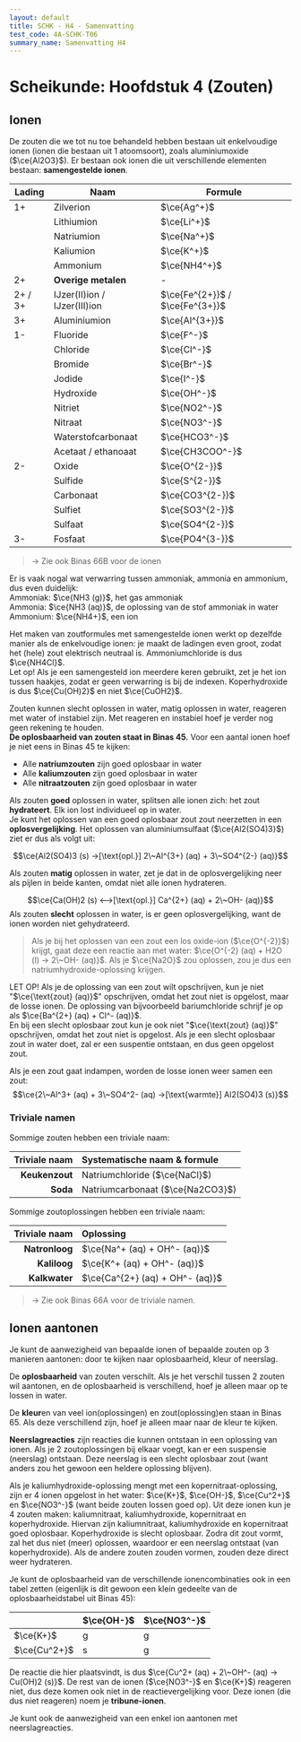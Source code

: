 ```yaml
---
layout: default
title: SCHK - H4 - Samenvatting
test_code: 4A-SCHK-T06
summary_name: Samenvatting H4
---
```


# Scheikunde: Hoofdstuk 4 (Zouten)

## Ionen

De zouten die we tot nu toe behandeld hebben bestaan uit enkelvoudige ionen (ionen die bestaan uit 1 atoomsoort), zoals aluminiumoxide ($\ce{Al2O3}$). Er bestaan ook ionen die uit verschillende elementen bestaan: **samengestelde ionen**.

| Lading  | Naam                         | Formule                         |
| ------- | ---------------------------- | ------------------------------- |
|   1+    | Zilverion                    | $\ce{Ag^+}$                     |
|         | Lithiumion                   | $\ce{Li^+}$                     |
|         | Natriumion                   | $\ce{Na^+}$                     |
|         | Kaliumion                    | $\ce{K^+}$                      |
|         | Ammonium                     | $\ce{NH4^+}$                    |
|   2+    | **Overige metalen**          | -                               |
| 2+ / 3+ | IJzer(II)ion / IJzer(III)ion | $\ce{Fe^{2+}}$ / $\ce{Fe^{3+}}$ |
|   3+    | Aluminiumion                 | $\ce{Al^{3+}}$                  |
|   1-    | Fluoride                     | $\ce{F^-}$                      |
|         | Chloride                     | $\ce{Cl^-}$                     |
|         | Bromide                      | $\ce{Br^-}$                     |
|         | Jodide                       | $\ce{I^-}$                      |
|         | Hydroxide                    | $\ce{OH^-}$                     |
|         | Nitriet                      | $\ce{NO2^-}$                    |
|         | Nitraat                      | $\ce{NO3^-}$                    |
|         | Waterstofcarbonaat           | $\ce{HCO3^-}$                   |
|         | Acetaat / ethanoaat          | $\ce{CH3COO^-}$                 |
|   2-    | Oxide                        | $\ce{O^{2-}}$                   |
|         | Sulfide                      | $\ce{S^{2-}}$                   |
|         | Carbonaat                    | $\ce{CO3^{2-}}$                 |
|         | Sulfiet                      | $\ce{SO3^{2-}}$                 |
|         | Sulfaat                      | $\ce{SO4^{2-}}$                 |
|   3-    | Fosfaat                      | $\ce{PO4^{3-}}$                 |

> $\rightarrow$ Zie ook Binas 66B voor de ionen

Er is vaak nogal wat verwarring tussen ammoniak, ammonia en ammonium, dus even duidelijk:  
Ammoniak: $\ce{NH3 (g)}$, het gas ammoniak  
Ammonia: $\ce{NH3 (aq)}$, de oplossing van de stof ammoniak in water  
Ammonium: $\ce{NH4+}$, een ion  

Het maken van zoutformules met samengestelde ionen werkt op dezelfde manier als de enkelvoudige ionen: je maakt de ladingen even groot, zodat het (hele) zout elektrisch neutraal is. Ammoniumchloride is dus $\ce{NH4Cl}$.  
Let op! Als je een samengesteld ion meerdere keren gebruikt, zet je het ion tussen haakjes, zodat er geen verwarring is bij de indexen. Koperhydroxide is dus $\ce{Cu(OH)2}$ en niet $\ce{CuOH2}$.

Zouten kunnen slecht oplossen in water, matig oplossen in water, reageren met water of instabiel zijn. Met reageren en instabiel hoef je verder nog geen rekening te houden.  
**De oplosbaarheid van zouten staat in Binas 45.** Voor een aantal ionen hoef je niet eens in Binas 45 te kijken:

- Alle **natriumzouten** zijn goed oplosbaar in water
- Alle **kaliumzouten** zijn goed oplosbaar in water
- Alle **nitraatzouten** zijn goed oplosbaar in water

Als zouten **goed** oplossen in water, splitsen alle ionen zich: het zout **hydrateert**. Elk ion lost individueel op in water.  
Je kunt het oplossen van een goed oplosbaar zout zout neerzetten in een **oplosvergelijking**. Het oplossen van aluminiumsulfaat ($\ce{Al2(SO4)3}$) ziet er dus als volgt uit:

$$\ce{Al2(SO4)3 (s) ->[\text{opl.}] 2\~Al^{3+} (aq) + 3\~SO4^{2-} (aq)}$$

Als zouten **matig** oplossen in water, zet je dat in de oplosvergelijking neer als pijlen in beide kanten, omdat niet alle ionen hydrateren.

$$\ce{Ca(OH)2 (s) <-->[\text{opl.}] Ca^{2+} (aq) + 2\~OH- (aq)}$$
Als zouten **slecht** oplossen in water, is er geen oplosvergelijking, want de ionen worden niet gehydrateerd.

> Als je bij het oplossen van een zout een los oxide-ion ($\ce{O^{-2}}$) krijgt, gaat deze een reactie aan met water: $\ce{O^{-2} (aq) + H2O (l) -> 2\~OH- (aq)}$.
> Als je $\ce{Na2O}$ zou oplossen, zou je dus een natriumhydroxide-oplossing krijgen.

LET OP! Als je de oplossing van een zout wilt opschrijven, kun je niet "$\ce{\text{zout} (aq)}$" opschrijven, omdat het zout niet is opgelost, maar de losse ionen. De oplossing van bijvoorbeeld bariumchloride schrijf je op als $\ce{Ba^{2+} (aq) + Cl^- (aq)}$.  
En bij een slecht oplosbaar zout kun je ook niet "$\ce{\text{zout} (aq)}$" opschrijven, omdat het zout niet is opgelost. Als je een slecht oplosbaar zout in water doet, zal er een suspentie ontstaan, en dus geen opgelost zout.

Als je een zout gaat indampen, worden de losse ionen weer samen een zout:
$$\ce{2\~Al^3+ (aq) + 3\~SO4^2- (aq) ->[\text{warmte}] Al2(SO4)3 (s)}$$

### Triviale namen

Sommige zouten hebben een triviale naam:

|  Triviale naam | Systematische naam & formule     |
| -------------: | :------------------------------- |
| **Keukenzout** | Natriumchloride ($\ce{NaCl}$)    |
|       **Soda** | Natriumcarbonaat ($\ce{Na2CO3}$) |

Sommige zoutoplossingen hebben een triviale naam:

|  Triviale naam | Oplossing                       |
| -------------: | :------------------------------ |
| **Natronloog** | $\ce{Na^+ (aq) + OH^- (aq)}$    |
|   **Kaliloog** | $\ce{K^+ (aq) + OH^- (aq)}$     |
|  **Kalkwater** | $\ce{Ca^{2+} (aq) + OH^- (aq)}$ |

> $\rightarrow$ Zie ook Binas 66A voor de triviale namen.

## Ionen aantonen

Je kunt de aanwezigheid van bepaalde ionen of bepaalde zouten op 3 manieren aantonen: door te kijken naar oplosbaarheid, kleur of neerslag.

De **oplosbaarheid** van zouten verschilt. Als je het verschil tussen 2 zouten wil aantonen, en de oplosbaarheid is verschillend, hoef je alleen maar op te lossen in water.

De **kleur**en van veel ion(oplossingen) en zout(oplossing)en staan in Binas 65. Als deze verschillend zijn, hoef je alleen maar naar de kleur te kijken.

**Neerslagreacties** zijn reacties die kunnen ontstaan in een oplossing van ionen. Als je 2 zoutoplossingen bij elkaar voegt, kan er een suspensie (neerslag) ontstaan. Deze neerslag is een slecht oplosbaar zout (want anders zou het gewoon een heldere oplossing blijven).

Als je kaliumhydroxide-oplossing mengt met een kopernitraat-oplossing, zijn er 4 ionen opgelost in het water: $\ce{K+}$, $\ce{OH-}$, $\ce{Cu^2+}$ en $\ce{NO3^-}$ (want beide zouten lossen goed op). Uit deze ionen kun je 4 zouten maken: kaliumnitraat, kaliumhydroxide, kopernitraat en koperhydroxide. Hiervan zijn kaliumnitraat, kaliumhydroxide en kopernitraat goed oplosbaar. Koperhydroxide is slecht oplosbaar. Zodra dit zout vormt, zal het dus niet (meer) oplossen, waardoor er een neerslag ontstaat (van koperhydroxide). Als de andere zouten zouden vormen, zouden deze direct weer hydrateren.

Je kunt de oplosbaarheid van de verschillende ionencombinaties ook in een tabel zetten (eigenlijk is dit gewoon een klein gedeelte van de oplosbaarheidstabel uit Binas 45):

|              | $\ce{OH-}$ | $\ce{NO3^-}$ |
| ------------ | ---------- | ------------ |
| $\ce{K+}$    | g          | g            |
| $\ce{Cu^2+}$ | s          | g            |

De reactie die hier plaatsvindt, is dus $\ce{Cu^2+ (aq) + 2\~OH^- (aq) -> Cu(OH)2 (s)}$. De rest van de ionen ($\ce{NO3^-}$ en $\ce{K+}$) reageren niet, dus deze komen ook niet in de reactievergelijking voor. Deze ionen (die dus niet reageren) noem je **tribune-ionen**.

Je kunt ook de aanwezigheid van een enkel ion aantonen met neerslagreacties.
